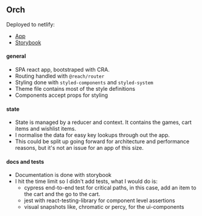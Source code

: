 ## Orch

Deployed to netlify:

- [App](https://gracious-knuth-ddcb37.netlify.com/)
- [Storybook](https://suspicious-cori-cccefc.netlify.com/?path=/story/assets--icons)

#### general

- SPA react app, bootstraped with CRA.
- Routing handled with `@reach/router`
- Styling done with `styled-components` and `styled-system`
- Theme file contains most of the style definitions
- Components accept props for styling

#### state

- State is managed by a reducer and context. It contains the games, cart items and wishlist items.
- I normalise the data for easy key lookups through out the app.
- This could be split up going forward for architecture and performance reasons, but it's not an issue for an app of this size.

#### docs and tests

- Documentation is done with storybook
- I hit the time limit so I didn't add tests, what I would do is:
  - cypress end-to-end test for critical paths, in this case,
    add an item to the cart and the go to the cart.
  - jest with react-testing-library for component level assertions
  - visual snapshots like, chromatic or percy, for the ui-components
